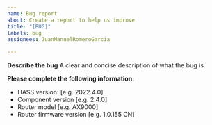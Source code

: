 ```yaml
---
name: Bug report
about: Create a report to help us improve
title: "[BUG]"
labels: bug
assignees: JuanManuelRomeroGarcia

---
```


<!---
Before creating a Bug report, do the following:
1. Check if your router is supported: https://github.com/JuanManuelRomeroGarcia/hass-miwifi#summary
2. Get the diagnostic data and attach it to the issue: https://github.com/JuanManuelRomeroGarcia/hass-miwifi#diagnostics
-->

**Describe the bug**
A clear and concise description of what the bug is.

**Please complete the following information:**
 - HASS version: [e.g. 2022.4.0]
 - Component version [e.g. 2.4.0]
 - Router model [e.g. AX9000]
 - Router firmware version [e.g. 1.0.155 CN]
